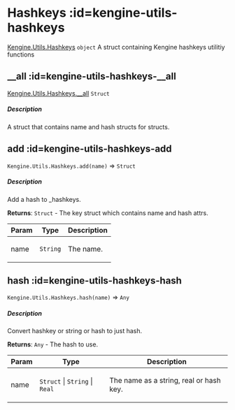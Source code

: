 <!-- a name="Kengine.Utils.Hashkeys"></a -->

# Hashkeys  :id=kengine-utils-hashkeys

[Kengine.Utils.Hashkeys](Kengine.Utils.Hashkeys) <code>object</code>
A struct containing Kengine hashkeys utilitiy functions


<!-- a name="Kengine.Utils.Hashkeys.__all"></a -->

## __all  :id=kengine-utils-hashkeys-__all

[Kengine.Utils.Hashkeys.__all](Kengine.Utils.Hashkeys?id=kengine.utils.hashkeys.__all) <code>Struct</code>
<!-- tabs:start -->


##### **Description**

A struct that contains name and hash structs for structs.


<!-- tabs:end -->

<!-- a name="Kengine.Utils.Hashkeys.add"></a -->

## add  :id=kengine-utils-hashkeys-add

`Kengine.Utils.Hashkeys.add(name)` ⇒ <code>Struct</code>
<!-- tabs:start -->


##### **Description**

Add a hash to _hashkeys.


**Returns**: <code>Struct</code> - The key struct which contains name and hash attrs.  

| Param | Type | Description |
| --- | --- | --- |
| name | <code>String</code> | <p>The name.</p> |

<!-- tabs:end -->

<!-- a name="Kengine.Utils.Hashkeys.hash"></a -->

## hash  :id=kengine-utils-hashkeys-hash

`Kengine.Utils.Hashkeys.hash(name)` ⇒ <code>Any</code>
<!-- tabs:start -->


##### **Description**

Convert hashkey or string or hash to just hash.


**Returns**: <code>Any</code> - The hash to use.  

| Param | Type | Description |
| --- | --- | --- |
| name | <code>Struct</code> \| <code>String</code> \| <code>Real</code> | <p>The name as a string, real or hash key.</p> |

<!-- tabs:end -->

